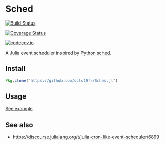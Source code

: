# Sched

[![Build Status](https://travis-ci.org/scls19fr/Sched.jl.svg?branch=master)](https://travis-ci.org/scls19fr/Sched.jl)

[![Coverage Status](https://coveralls.io/repos/scls19fr/Sched.jl/badge.svg?branch=master&service=github)](https://coveralls.io/github/scls19fr/Sched.jl?branch=master)

[![codecov.io](http://codecov.io/github/scls19fr/Sched.jl/coverage.svg?branch=master)](http://codecov.io/github/scls19fr/Sched.jl?branch=master)

A [Julia](https://julialang.org/) event scheduler inspired by [Python sched](https://docs.python.org/3/library/sched.html).

## Install

```julia
Pkg.clone("https://github.com/scls19fr/Sched.jl")
```

## Usage

[See example](sample/sample.jl)

## See also
 - https://discourse.julialang.org/t/julia-cron-like-event-scheduler/6899
 